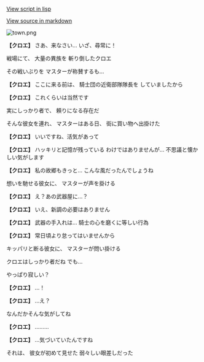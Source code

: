 [View script in lisp](../scripts/10331201.txt)

[View source in markdown](10331201.md)

![town.png](../images/backgrounds/town.png)

**【クロエ】**
さあ、来なさい…
いざ、尋常に！

戦場にて、
大量の異族を
斬り倒したクロエ

その戦いぶりを
マスターが称賛するも…

**【クロエ】**
ここに来る前は、
騎士団の近衛部隊隊長を
していましたから

**【クロエ】**
これくらいは当然です

実にしっかり者で、
頼りになる存在だ

そんな彼女を連れ、
マスターはある日、
街に買い物へ出掛けた

**【クロエ】**
いいですね、活気があって

**【クロエ】**
ハッキリと記憶が残っている
わけではありませんが…
不思議と懐かしい気がします

**【クロエ】**
私の故郷もきっと…
こんな風だったんでしょうね

想いを馳せる彼女に、
マスターが声を掛ける

**【クロエ】**
え？あの武器屋に…？

**【クロエ】**
いえ、新調の必要はありません

**【クロエ】**
武器の手入れは…
騎士の心を磨くに等しい行為

**【クロエ】**
常日頃より怠ってはいませんから

キッパリと断る彼女に、
マスターが問い掛ける

クロエはしっかり者だね
でも…

やっぱり寂しい？

**【クロエ】**
…！

**【クロエ】**
…え？

なんだかそんな気がしてね

**【クロエ】**
………

**【クロエ】**
…気づいていたんですね

それは、
彼女が初めて見せた
弱々しい眼差しだった